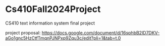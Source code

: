 # Cs410Fall2024Project
CS410 text information system final project

project proposal: https://docs.google.com/document/d/16sphbB2lD7DKV-aGo1gnc5HzCtfTmqnPJNPxp9Zqu3c/edit?pli=1&tab=t.0
